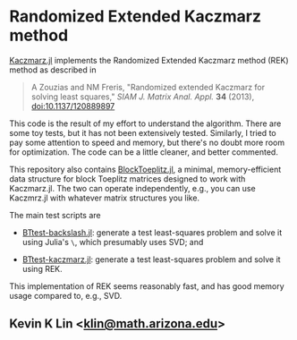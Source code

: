 # Randomized Extended Kaczmarz method

[Kaczmarz.jl](https://github.com/kkylin/Kaczmarz/blob/github/Kaczmarz.jl) implements the Randomized Extended Kaczmarz
method (REK) method as described in

> A Zouzias and NM Freris, "Randomized extended Kaczmarz for
solving least squares," *SIAM J. Matrix Anal. Appl.*  **34**
(2013),
[doi:10.1137/120889897](https://doi.org/10.1137/120889897)

This code is the result of my effort to understand the
algorithm.  There are some toy tests, but it has not been
extensively tested.  Similarly, I tried to pay some
attention to speed and memory, but there's no doubt more
room for optimization.  The code can be a little cleaner,
and better commented.

This repository also contains [BlockToeplitz.jl](https://github.com/kkylin/Kaczmarz/blob/github/BlockToeplitz.jl), a minimal,
memory-efficient data structure for block Toeplitz matrices
designed to work with Kaczmarz.jl. The two can operate
independently, e.g., you can use Kaczmrz.jl with whatever
matrix structures you like.

The main test scripts are

- [BTtest-backslash.jl](https://github.com/kkylin/Kaczmarz/blob/github/BTtest-backslash.jl): generate a test least-squares problem
  and solve it using Julia's `\`, which presumably uses SVD;
  and

- [BTtest-kaczmarz.jl](https://github.com/kkylin/Kaczmarz/blob/github/BTtest-kaczmarz.jl): generate a test least-squares problem
  and solve it using REK.

This implementation of REK seems reasonably fast, and has
good memory usage compared to, e.g., SVD.

## Kevin K Lin <[klin@math.arizona.edu](mailto:klin@math.arizona.edu)>
